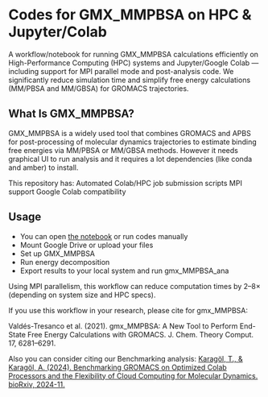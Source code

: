 # Codes for GMX_MMPBSA on HPC & Jupyter/Colab

A workflow/notebook for running GMX_MMPBSA calculations efficiently on High-Performance Computing (HPC) systems and Jupyter/Google Colab — including support for MPI parallel mode and post-analysis code.
We significantly reduce simulation time and simplify free energy calculations (MM/PBSA and MM/GBSA) for GROMACS trajectories. 

## What Is GMX_MMPBSA?
GMX_MMPBSA is a widely used tool that combines GROMACS and APBS for post-processing of molecular dynamics trajectories to estimate binding free energies via MM/PBSA or MM/GBSA methods. However it needs graphical UI to run analysis and it requires a lot dependencies (like conda and amber) to install.

This repository has:
Automated Colab/HPC job submission scripts
MPI support
Google Colab compatibility 

## Usage
- You can open [the notebook](gmx_MMPSA_conda_v0_1.ipynb) or run codes manually
- Mount Google Drive or upload your files
- Set up GMX_MMPBSA
- Run energy decomposition
- Export results to your local system and run gmx_MMPBSA_ana

Using MPI parallelism, this workflow can reduce computation times by 2–8× (depending on system size and HPC specs).

If you use this workflow in your research, please cite for gmx_MMPBSA:

Valdés-Tresanco et al. (2021). gmx_MMPBSA: A New Tool to Perform End-State Free Energy Calculations with GROMACS. J. Chem. Theory Comput. 17, 6281–6291.

Also you can consider citing our Benchmarking analysis:
[Karagöl, T., & Karagöl, A. (2024). Benchmarking GROMACS on Optimized Colab Processors and the Flexibility of Cloud Computing for Molecular Dynamics. bioRxiv, 2024-11.](https://www.biorxiv.org/content/10.1101/2024.11.14.623563v1.abstract) 

